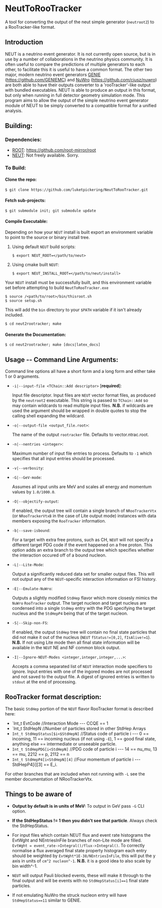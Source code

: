 # NeutToRooTracker

A tool for converting the output of the neut simple generator (`neutroot2`) to
a RooTracker-like format.

## Introduction

NEUT is a neutrino event generator.
It is not currently open source, but is in use by a number of collaborations
in the neutrino physics community. It is often useful to compare the predictions
of multiple generators to each other, to facilitate this it is useful to have a
common format. The other two major, modern neutrino event generators
[GENIE](http://genie.hepforge.org/) (https://github.com/GENIEMC) and
[NuWro](http://borg.ift.uni.wroc.pl/nuwro/) (https://github.com/cjusz/nuwro) are
both able to have their outputs converter to a 'rooTracker'-like output with
bundled executables. NEUT is able to produce an output in this format, but only
when running in full detector geometry simulation mode. This program aims to
allow the output of the simple neutrino event generator module of NEUT to be
simply converted to a compatible format for a unified analysis.

## Building:

### Dependencies:

 - [ROOT](http://root.cern.ch/): https://github.com/root-mirror/root
 - [NEUT](http://dx.doi.org/10.1016/S0920-5632%2802%2901759-0): Not freely
 available. Sorry.

### To Build:

#### Clone the repo:

    $ git clone https://github.com/luketpickering/NeutToRooTracker.git

#### Fetch sub-projects:

    $ git submodule init; git submodule update

#### Compile Executable:

Depending on how your `NEUT` install is built export an environment variable to
point to the source or binary install tree.

1. Using default `NEUT` build scripts:

    `$ export NEUT_ROOT=</path/to/neut>`

1. Using cmake built `NEUT`:

    `$ export NEUT_INSTALL_ROOT=</path/to/neut/install>`

Your `NEUT` install must be successfully built, and this environment variable
set before attempting to build `NeutToRooTracker.exe`

    $ source /<path/to/root>/bin/thisroot.sh
    $ source setup.sh

This will add the `bin` directory to your `$PATH` variable if it isn't already
included.

    $ cd neut2rootracker; make

#### Generate the Documentation:

    $ cd neut2rootracker; make [docs|latex_docs]

## Usage -- Command Line Arguments:

Command line options all have a short form and a long form and either take 1 or
0 arguments.

 * `-i|--input-file <TChain::Add descriptor>` [**required**]:

    Input file descriptor.
    Input files are `NEUT` vector format files, as produced by the `neutroot2`
    executable.
    This string is passed to `TChain::Add` so may contain wildcards to
    read multiple input files.
    **N.B.** if wildcards are used the argument should be wrapped in
    double quotes to stop the calling shell expanding the wildcard.

 * `-o|--output-file <output_file.root>`:

    The name of the output `rootracker` file.
    Defaults to vector.ntrac.root.

 * `-n|--nentries <integer>`:

    Maximum number of input file entries to process.
    Defaults to `-1` which specifies that all input entries should be processed.

 * `-v|--verbosity`:
 * `-G|--GeV-mode`:

    Assumes all input units are MeV and scales all energy and momentum
    values by `1.0/1000.0`.

 * `-O|--objectify-output`:

    If enabled, the output tree will contain a single branch of
    `NRooTrackerVtx` (or `NRooTrackerVtxB` in the case of Lite output mode)
    instances with data members exposing the `RooTracker` information.

 * `-b|--save-isbound`:

    For a target with extra free protons, such as CH, `NEUT` will not specify
    a different target PDG code if the event happened on a free proton.
    This option adds an extra branch to the output tree which specifies whether
    the interaction occured off of a bound nucleon.

 * `-L|--Lite-Mode`:

    Output a significantly reduced data set for smaller output files.
    This will not output any of the `NEUT`-specific interaction information or
    FSI history.

 * `-E|--Emulate-NuWro`:

    Outputs a slightly modified `StdHep` flavor which more closesly mimics the
    `NuWro` `RooTracker` output.
    The target nucleon and target nucleus are condensed into a single `StdHep`
    entry with the PDG specifying the target nucleus and the `StdHepP4` being
    that of the target nucleon.

 * `-S|--Skip-non-FS`:

    If enabled, the output `StdHep` tree will contain no final state particles
    that did not make it out of the nucleus
    (`NEUT` `fStatus!=[0,2]`, `fIsAlive!=1`).
    **N.B.** If not using Lite mode then all final state information will be
    available in the `NEUT` NE and NF common block output.

 * `-I|--Ignore-NEUT-Modes <integer,integer,integer,...>`:

    Accepts a comma separated list of `NEUT` interaction mode specifiers to
    ignore.
    Input entries with one of the ingored modes are not processed and not saved
    to the output file.
    A digest of ignored entries is written to `stdout` at the end of processing.

## RooTracker format description:

The basic `StdHep` portion of the `NEUT` flavor RooTracker format is described
here:

  * `Int_t EvtCode //Interaction Mode --- CCQE == 1
  * `Int_t StdHepN //Number of particles stored in other StdHep Arrays
  * `Int_t StdHepStatus[$i<$StdHepN]` //Status code of particle i --- 0 ==
incoming, 11 == incoming nucleus (if not using `-E`), 1 == good final state,
anything else == intermediate or unseeable particle.
  * `Int_t StdHepPDG[i<StdHepN]` //PDG code of particle i --- 14 == nu_mu,
13 == mu, 2212 == p, 2112 == n
  * `Int_t StdHepP4[i<StdHepN][4]` //Four momentum of particle i ---
StdHepP4[i][3] == E_i.

For other branches that are included when not running with `-L` see the member
documentation of NRooTrackerVtx.

## Things to be aware of

 * **Output by default is in units of MeV:** To output in GeV pass `-G` CLI
  option.

 * **If the StdHepStatus != 1 then you didn't see that particle**. Always check
   the StdHepStatus.

 * For input files which contain NEUT flux and event rate histograms the EvtWght
   and NEntriesInFile branches of non-Lite mode are filled.
   `EvtWght = event_rate->Integral()/flux->Integral()`. To correctly normalise
   a flux averaged final state property histogram each entry should be weighted
   by `EvtWght*1E-38/NEntriesInFile`, this will put the y axis in units of
   `cm^2 nucleon^-1`. **N.B.** it is a good idea to also scale by bin
   width^-1.

 * `NEUT` will output Pauli blocked events, these will make it through to the
   final output and will be events with no `StdHepStatus[i]==1` final state
   particles.

 * If not emulating NuWro the struck nucleon entry will have
  `StdHepStatus==11` similar to GENIE.
